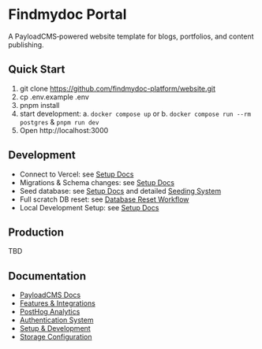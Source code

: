 # Findmydoc Portal

A PayloadCMS‑powered website template for blogs, portfolios, and content publishing.

## Quick Start

1. git clone https://github.com/findmydoc-platform/website.git
2. cp .env.example .env
3. pnpm install
4. start development:
   a. `docker compose up` or
   b. `docker compose run --rm postgres` & `pnpm run dev`
5. Open http://localhost:3000

## Development

- Connect to Vercel: see [Setup Docs](docs/setup.md#Connect-to-Vercel)
- Migrations & Schema changes: see [Setup Docs](docs/setup.md#Migrations)
- Seed database: see [Setup Docs](docs/setup.md#Seed) and detailed [Seeding System](docs/seeding.md)
- Full scratch DB reset: see [Database Reset Workflow](docs/database-reset.md)
- Local Development Setup: see [Setup Docs](docs/setup.md#Local-Development)

## Production

TBD

## Documentation

- [PayloadCMS Docs](https://payloadcms.com/docs/)
- [Features & Integrations](./docs/features.md)
- [PostHog Analytics](./docs/posthog-integration.md)
- [Authentication System](./docs/authentication-system.md)
- [Setup & Development](./docs/setup.md)
- [Storage Configuration](docs/storage-configuration.md)
